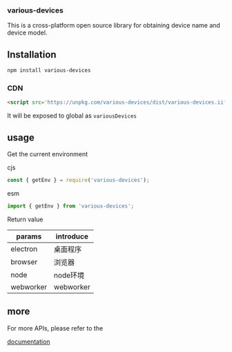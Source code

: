 ### various-devices

This is a cross-platform open source library for obtaining device name and device model.

## Installation

```sh
npm install various-devices
```

### CDN

```html
<script src='https://unpkg.com/various-devices/dist/various-devices.iife.js'></script>
```
It will be exposed to global as `variousDevices`

## usage 

Get the current environment

cjs
```js
const { getEnv } = require('various-devices');
```
esm

```js
import { getEnv } from 'various-devices';
```
Return value

| params       | introduce    |
| ----------- | ----------- |
| electron    | 桌面程序   |
| browser     | 浏览器 |
| node        | node环境   |
| webworker   | webworker     |


## more

For more APIs, please refer to the 

[documentation](https://message163.github.io/various-devices/temp/guide/)
 